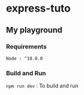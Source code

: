 # express-tuto

## My playground

### Requirements

```
Node : ^18.0.0
```

### Build and Run

`npm run dev` : To build and run
